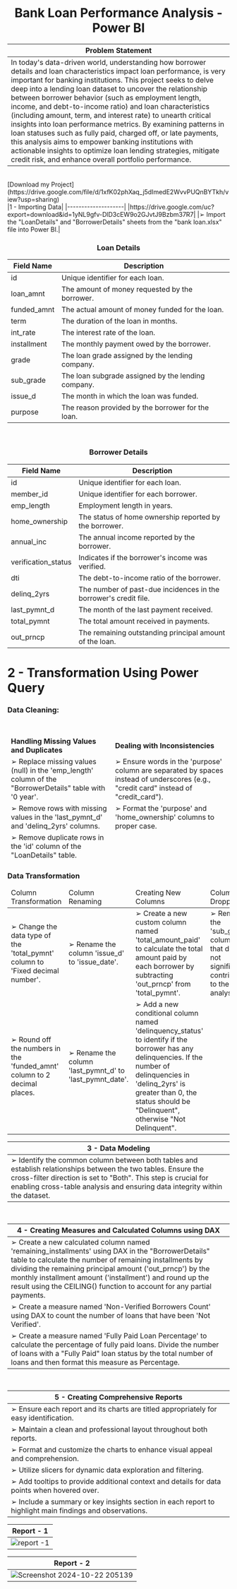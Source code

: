 <center><h1>Bank Loan Performance Analysis - Power BI</h1></center>

|Problem Statement|
|-----|
|In today's data-driven world, understanding how borrower details and loan characteristics impact loan performance, is very important for banking institutions. This project seeks to delve deep into a lending loan dataset to uncover the relationship between borrower behavior (such as employment length, income, and debt-to-income ratio) and loan characteristics (including amount, term, and interest rate) to unearth critical insights into loan performance metrics. By examining patterns in loan statuses such as fully paid, charged off, or late payments, this analysis aims to empower banking institutions with actionable insights to optimize loan lending strategies, mitigate credit risk, and enhance overall portfolio performance.|

<br>
[Download my Project](https://drive.google.com/file/d/1xfK02phXaq_j5dImedE2WvvPUQnBYTkh/view?usp=sharing)<br>
|1 - Importing Data|
|--------------------|
|https://drive.google.com/uc?export=download&id=1yNL9gfv-DlD3cEW9o2GJvtJ9Bzbm37R7|
|➢ Import the "LoanDetails" and "BorrowerDetails" sheets from the "bank loan.xlsx" file into Power BI.|

<br>

<center><h3>Loan Details</h3></center>
  
|Field Name |Description|
|--------------|----------------|
|id| Unique identifier for each loan.|
|loan_amnt| The amount of money requested by the borrower.|
|funded_amnt| The actual amount of money funded for the loan.|
|term| The duration of the loan in months.|
|int_rate |The interest rate of the loan.|
|installment| The monthly payment owed by the borrower.|
|grade |The loan grade assigned by the lending company.|
|sub_grade| The loan subgrade assigned by the lending company.|
|issue_d |The month in which the loan was funded.|
|purpose |The reason provided by the borrower for the loan.|

<br>

<center><h3>Borrower Details</h3></center>

|Field Name |Description|
|--------------|----------------|
|id |Unique identifier for each loan.|
|member_id| Unique identifier for each borrower.|
|emp_length| Employment length in years.|
|home_ownership| The status of home ownership reported by the borrower.|
|annual_inc |The annual income reported by the borrower.|
|verification_status |Indicates if the borrower's income was verified.|
|dti| The debt-to-income ratio of the borrower.|
|delinq_2yrs| The number of past-due incidences in the borrower's credit file.|
|last_pymnt_d| The month of the last payment received.|
|total_pymnt |The total amount received in payments.|
|out_prncp |The remaining outstanding principal amount of the loan.|

# 2 - Transformation Using Power Query
### Data Cleaning:

<br>

<table>
  <thead>
    <tr>
      <td><b>Handling Missing Values and Duplicates<b/></td>
      <td><b>Dealing with Inconsistencies<b/></td>
    </tr>
        <tr>
          <td>➢ Replace missing values (null) in the 'emp_length' column of the "BorrowerDetails" table with '0 year'.</td>
          <td>➢ Ensure words in the 'purpose' column are separated by spaces instead of underscores (e.g., "credit card" instead of "credit_card").</td>
        </tr>
        <tr>
          <td>➢ Remove rows with missing values in the 'last_pymnt_d' and 'delinq_2yrs' columns.</td>
          <td>➢ Format the 'purpose' and 'home_ownership' columns to proper case.</td>
        </tr>
        <tr>
          <td>➢ Remove duplicate rows in the 'id' column of the "LoanDetails" table.</td>
          <td></td>
        </tr>
  </thead>
</table>


### Data Transformation
<table>
  <thead>
    <tr>
      <td>Column Transformation</td>
      <td>Column Renaming</td>
      <td>Creating New Columns</td>
      <td>Column Dropping</td>
    </tr>
  </thead>

  <tbody>
    <tr>
      <td>➢ Change the data type of the 'total_pymnt' column to 'Fixed decimal number'.</td>
      <td>➢ Rename the column 'issue_d' to 'issue_date'.</td>
      <td>➢ Create a new custom column named 'total_amount_paid' to calculate the total amount paid by each borrower by subtracting 'out_prncp' from 'total_pymnt'.</td>
      <td>➢ Remove the 'sub_grade' column as that does not significantly contribute to the analysis.</td>
    </tr>
    <tr>
      <td>➢ Round off the numbers in the 'funded_amnt' column to 2 decimal places.</td>
      <td>➢ Rename the column 'last_pymnt_d' to 'last_pymnt_date'.</td>
      <td>➢ Add a new conditional column named 'delinquency_status' to identify if the borrower has any delinquencies. If the number of delinquencies in 'delinq_2yrs' is greater than 0, the status should be "Delinquent", otherwise "Not Delinquent".</td>
      <td></td>
    </tr>
  </tbody>
</table>

|3 - Data Modeling|
|----|
|➢ Identify the common column between both tables and establish relationships between the two tables. Ensure the cross-filter direction is set to "Both". This step is crucial for enabling cross-table analysis and ensuring data integrity within the dataset.|

<br>

|4 - Creating Measures and Calculated Columns using DAX|
|-------------------------|
|➢ Create a new calculated column named 'remaining_installments' using DAX in the "BorrowerDetails" table to calculate the number of remaining installments by dividing the remaining principal amount ('out_prncp') by the monthly installment amount ('installment') and round up the result using the CEILING() function to account for any partial payments.|
|➢ Create a measure named 'Non-Verified Borrowers Count' using DAX to count the number of loans that have been 'Not Verified'.|
|➢ Create a measure named 'Fully Paid Loan Percentage' to calculate the percentage of fully paid loans. Divide the number of loans with a "Fully Paid" loan status by the total number of loans and then format this measure as Percentage.|

<br>

|5 - Creating Comprehensive Reports|
|-----------------------------|
|➢ Ensure each report and its charts are titled appropriately for easy identification.|
|➢ Maintain a clean and professional layout throughout both reports.|
|➢ Format and customize the charts to enhance visual appeal and comprehension.|
|➢ Utilize slicers for dynamic data exploration and filtering.|
|➢ Add tooltips to provide additional context and details for data points when hovered over.|
|➢ Include a summary or key insights section in each report to highlight main findings and observations.|






|Report - 1|
|----------------|
|![report -1](https://github.com/user-attachments/assets/e5b66e8f-f969-4306-a8c8-caca90120e36)|



|Report - 2|
|---|
|![Screenshot 2024-10-22 205139](https://github.com/user-attachments/assets/ac157b1f-11a8-43c1-9291-615b9f45eb3a)|


